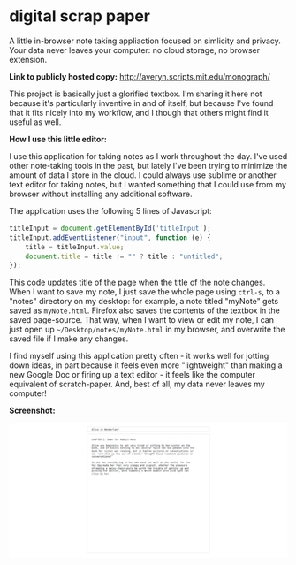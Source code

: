 # digital scrap paper

A little in-browser note taking appliaction focused on simlicity and privacy.  
Your data never leaves your computer: no cloud storage, no browser extension.

**Link to publicly hosted copy:** http://averyn.scripts.mit.edu/monograph/

This project is basically just a glorified textbox. I'm sharing it here
not because it's particularly inventive in and of itself, but because I've
found that it fits nicely into my workflow, and I though that others might
find it useful as well.

**How I use this little editor:**

I use this application
for taking notes as I work throughout the day. I've used
other note-taking tools in the past, but lately I've been trying to minimize
the amount of data I store in the cloud. I could always use sublime or another
text editor for taking notes, but I wanted something that I could use from my 
browser without installing any additional software.

The application uses the following 5 lines of Javascript:
```js
titleInput = document.getElementById('titleInput');
titleInput.addEventListener("input", function (e) {
    title = titleInput.value;
    document.title = title != "" ? title : "untitled";
});
```
This code updates title of the page when the title of the note changes.
When I want to save my note, I just save the whole page using `ctrl-s`,
to a "notes" directory on my desktop: for example, a note titled "myNote" gets saved
as `myNote.html`. Firefox also saves the contents of the textbox in the saved 
page-source. That way, when I want to view or edit my note, I can just open
up `~/Desktop/notes/myNote.html` in my browser, and overwrite the saved file
if I make any changes. 

I find myself using this application pretty often - it works well for jotting 
down ideas, in part because it feels even more "lightweight" than making a new 
Google Doc or firing up a text editor - it feels like the computer equivalent of
scratch-paper. And, best of all, my data never leaves my computer!

**Screenshot:**

![screenshot](screenshot.png)
